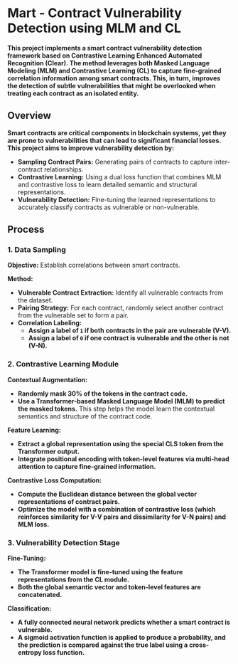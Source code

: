 # Mart - Contract Vulnerability Detection using MLM and CL

**This project implements a smart contract vulnerability detection framework based on Contrastive Learning Enhanced Automated Recognition (Clear). The method leverages both Masked Language Modeling (MLM) and Contrastive Learning (CL) to capture fine-grained correlation information among smart contracts. This, in turn, improves the detection of subtle vulnerabilities that might be overlooked when treating each contract as an isolated entity.**

## Overview

**Smart contracts are critical components in blockchain systems, yet they are prone to vulnerabilities that can lead to significant financial losses. This project aims to improve vulnerability detection by:**

- **Sampling Contract Pairs:** Generating pairs of contracts to capture inter-contract relationships.
- **Contrastive Learning:** Using a dual loss function that combines MLM and contrastive loss to learn detailed semantic and structural representations.
- **Vulnerability Detection:** Fine-tuning the learned representations to accurately classify contracts as vulnerable or non-vulnerable.

## Process

### 1. Data Sampling

**Objective:** Establish correlations between smart contracts.

**Method:**

- **Vulnerable Contract Extraction:** Identify all vulnerable contracts from the dataset.
- **Pairing Strategy:** For each contract, randomly select another contract from the vulnerable set to form a pair.
- **Correlation Labeling:**
  - **Assign a label of `1` if both contracts in the pair are vulnerable (V-V).**
  - **Assign a label of `0` if one contract is vulnerable and the other is not (V-N).**

### 2. Contrastive Learning Module

**Contextual Augmentation:**

- **Randomly mask 30% of the tokens in the contract code.**
- **Use a Transformer-based Masked Language Model (MLM) to predict the masked tokens.** This step helps the model learn the contextual semantics and structure of the contract code.

**Feature Learning:**

- **Extract a global representation using the special CLS token from the Transformer output.**
- **Integrate positional encoding with token-level features via multi-head attention to capture fine-grained information.**

**Contrastive Loss Computation:**

- **Compute the Euclidean distance between the global vector representations of contract pairs.**
- **Optimize the model with a combination of contrastive loss (which reinforces similarity for V-V pairs and dissimilarity for V-N pairs) and MLM loss.**

### 3. Vulnerability Detection Stage

**Fine-Tuning:**

- **The Transformer model is fine-tuned using the feature representations from the CL module.**
- **Both the global semantic vector and token-level features are concatenated.**

**Classification:**

- **A fully connected neural network predicts whether a smart contract is vulnerable.**
- **A sigmoid activation function is applied to produce a probability, and the prediction is compared against the true label using a cross-entropy loss function.**
